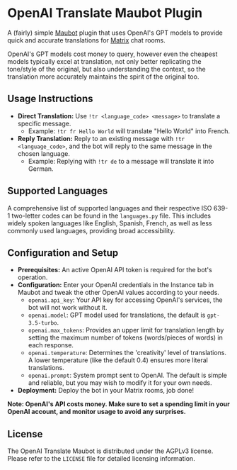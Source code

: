 # OpenAI Translate Maubot Plugin

A (fairly) simple [Maubot](https://github.com/maubot/maubot) plugin that uses OpenAI's GPT models to provide quick and accurate translations for [Matrix](https://matrix.org/docs/chat_basics/matrix-for-im/) chat rooms.

OpenAI's GPT models cost money to query, however even the cheapest models typically excel at translation, not only better replicating the tone/style of the original, but also understanding the context, so the translation more accurately maintains the spirit of the original too.

## Usage Instructions

- **Direct Translation:** Use `!tr <language_code> <message>` to translate a specific message.
  - Example: `!tr fr Hello World` will translate "Hello World" into French.
- **Reply Translation:** Reply to an existing message with `!tr <language_code>`, and the bot will reply to the same message in the chosen language.
  - Example: Replying with `!tr de` to a message will translate it into German.

## Supported Languages

A comprehensive list of supported languages and their respective ISO 639-1 two-letter codes can be found in the `languages.py` file. This includes widely spoken languages like English, Spanish, French, as well as less commonly used languages, providing broad accessibility.

## Configuration and Setup

- **Prerequisites:** An active OpenAI API token is required for the bot's operation.
- **Configuration:** Enter your OpenAI credentials in the Instance tab in Maubot and tweak the other OpenAI values according to your needs.
  - `openai.api_key`: Your API key for accessing OpenAI's services, the bot will not work without it.
  - `openai.model`: GPT model used for translations, the default is `gpt-3.5-turbo`.
  - `openai.max_tokens`: Provides an upper limit for translation length by setting the maximum number of tokens (words/pieces of words) in each response.
  - `openai.temperature`: Determines the 'creativity' level of translations. A lower temperature (like the default 0.4) ensures more literal translations.
  - `openai.prompt`: System prompt sent to OpenAI. The default is simple and reliable, but you may wish to modify it for your own needs.
- **Deployment:** Deploy the bot in your Matrix rooms, job done!

**Note: OpenAI's API costs money. Make sure to set a spending limit in your OpenAI account, and monitor usage to avoid any surprises.**

## License

The OpenAI Translate Maubot is distributed under the AGPLv3 license. Please refer to the `LICENSE` file for detailed licensing information.

